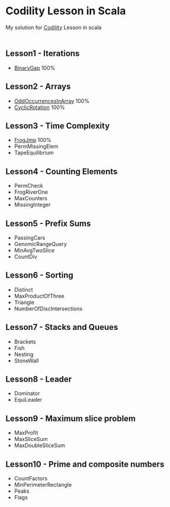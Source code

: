 # Codility Lesson in Scala
 My solution for [Codility](https://app.codility.com/programmers/lessons/1-iterations/) Lesson in scala  
 　
## Lesson1 - Iterations
- [BinaryGap](https://github.com/t-takaya/codilitySolution/blob/master/src/main/scala/lesson1/BinaryGap.scala) 100%

## Lesson2 - Arrays
- [OddOccurrencesInArray](https://github.com/t-takaya/codilitySolution/blob/master/src/main/scala/lesson2/OddOccurrencesInArray.scala) 100%
- [CyclicRotation](https://github.com/t-takaya/codilitySolution/blob/master/src/main/scala/lesson2/CyclicRotation.scala) 100%

## Lesson3 - Time Complexity
- [FrogJmp](https://github.com/t-takaya/codilitySolution/blob/master/src/main/scala/lesson3/FrogJmp.scala) 100%
- PermMissingElem
- TapeEquilibrium

## Lesson4 - Counting Elements
- PermCheck
- FrogRiverOne
- MaxCounters
- MissingInteger

## Lesson5 - Prefix Sums
- PassingCars
- GenomicRangeQuery
- MinAvgTwoSlice
- CountDiv

## Lesson6 - Sorting
- Distinct
- MaxProductOfThree
- Triangle
- NumberOfDiscIntersections

## Lesson7 - Stacks and Queues
- Brackets
- Fish
- Nesting
- StoneWall

## Lesson8 - Leader
- Dominator
- EquiLeader

## Lesson9 - Maximum slice problem
- MaxProfit
- MaxSliceSum
- MaxDoubleSliceSum

## Lesson10 - Prime and composite numbers
- CountFactors
- MinPerimeterRectangle
- Peaks
- Flags

